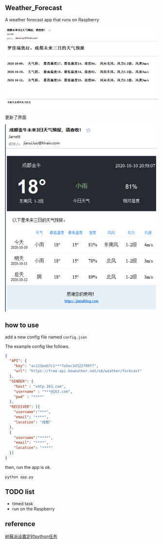 ## Weather_Forecast
A weather forecast app that runs on Raspberry

![sceenshot](sceenshot/weather1.png)

更新了界面

![sceenshot](sceenshot/sceenshot2.png)

## how to use

add a new config file named `config.json`

The example config like follows.

```json
{
  "API": {
    "key": "ac123eeb7c1***7a5ec3d322f09ff",
    "url": "https://free-api.heweather.net/s6/weather/forecast"
  },
  "SENDER": {
    "host" : "smtp.163.com",
    "username" : "***@163.com",
    "pwd" : "****"
  },
  "RECEIVER": [{
    "username":"***",
    "email": "****",
    "location": "成都"
  },
  {
    "username":"****",
    "email": "****",
    "location": "****"
  }]
}
```
then, run the app is ok.

`python app.py`

## TODO list

- timed task
- run on the Raspberry


## reference
[树莓派设置定时python任务](https://blog.csdn.net/xhmcom/article/details/90293342)